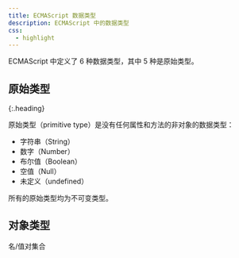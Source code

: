 ```yaml
---
title: ECMAScript 数据类型
description: ECMAScript 中的数据类型
css:
  - highlight
---
```


ECMAScript 中定义了 6 种数据类型，其中 5 种是原始类型。

## 原始类型
{:.heading}

原始类型（primitive type）是没有任何属性和方法的非对象的数据类型：

- 字符串（String）
- 数字（Number）
- 布尔值（Boolean）
- 空值（Null）
- 未定义（undefined）

所有的原始类型均为不可变类型。

## 对象类型

名/值对集合
